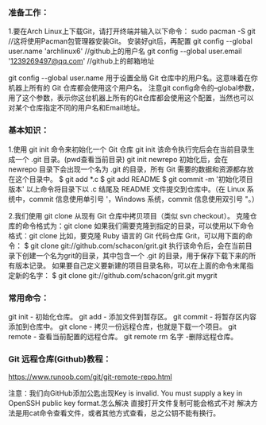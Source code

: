 ### 准备工作：
1.要在Arch Linux上下载Git，请打开终端并输入以下命令：
sudo pacman -S git //这将使用Pacman包管理器安装Git。
安装好git后，再配置
git config --global user.name  'archlinux6'  //github上的用户名
git config --global user.email '1239269497@qq.com' //github上的邮箱地址

git config --global user.name 用于设置全局 Git 仓库中的用户名。这意味着在你机器上所有的 Git 仓库都会使用这个用户名。
注意git config命令的–global参数，用了这个参数，表示你这台机器上所有的Git仓库都会使用这个配置，当然也可以对某个仓库指定不同的用户名和Email地址。

### 基本知识：
1.使用 git init 命令来初始化一个 Git 仓库
git init 该命令执行完后会在当前目录生成一个 .git 目录。(pwd查看当前目录)
git init newrepo 初始化后，会在 newrepo 目录下会出现一个名为 .git 的目录，所有 Git 需要的数据和资源都存放在这个目录中。
$ git add *.c
$ git add README
$ git commit -m '初始化项目版本'
以上命令将目录下以 .c 结尾及 README 文件提交到仓库中。（在 Linux 系统中，commit 信息使用单引号 '，Windows 系统，commit 信息使用双引号 "。）

2.我们使用 git clone 从现有 Git 仓库中拷贝项目（类似 svn checkout）。
克隆仓库的命令格式为：git clone <repo>
如果我们需要克隆到指定的目录，可以使用以下命令格式：git clone <repo> <directory>
比如，要克隆 Ruby 语言的 Git 代码仓库 Grit，可以用下面的命令：
$ git clone git://github.com/schacon/grit.git
执行该命令后，会在当前目录下创建一个名为grit的目录，其中包含一个 .git 的目录，用于保存下载下来的所有版本记录。
如果要自己定义要新建的项目目录名称，可以在上面的命令末尾指定新的名字：
$ git clone git://github.com/schacon/grit.git mygrit

### 常用命令：
git init   - 初始化仓库。
git add    - 添加文件到暂存区。
git commit - 将暂存区内容添加到仓库中。
git clone  - 拷贝一份远程仓库，也就是下载一个项目。
git remote - 查看当前配置的远程仓库。
git remote rm 名字 -删除远程仓库。



### Git 远程仓库(Github)教程：
https://www.runoob.com/git/git-remote-repo.html

注意：我们向GitHub添加公匙出现Key is invalid. You must supply a key in OpenSSH public key format.怎么解决
直接打开文件复制可能会格式不对
解决方法是用cat命令查看文件，或者其他方式查看，总之公钥不能有换行。
